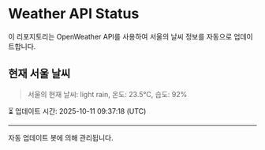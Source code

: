 
# Weather API Status

이 리포지토리는 OpenWeather API를 사용하여 서울의 날씨 정보를 자동으로 업데이트합니다.

## 현재 서울 날씨
> 서울의 현재 날씨: light rain, 온도: 23.5°C, 습도: 92%

⏳ 업데이트 시간: 2025-10-11 09:37:18 (UTC)

---
자동 업데이트 봇에 의해 관리됩니다.
